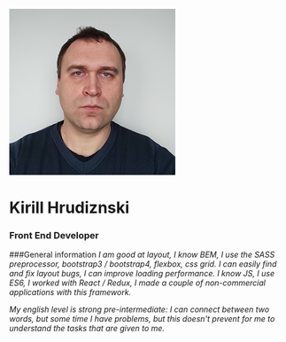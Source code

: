 ![Kirill Hrudzinski](./images/kirill-hrudzinski.png)
# Kirill Hrudiznski 
### Front End Developer

###General information
_I am good at layout, I know BEM, I use the SASS preprocessor, bootstrap3 / bootstrap4,
flexbox, css grid. I can easily find and fix layout bugs, 
I can improve loading performance. I know JS, I use ES6,
I worked with React / Redux, I made a couple of non-commercial applications with this framework._ 
  
_My english level is strong pre-intermediate: I can connect between two
                     words, but some time I have problems, but this doesn't prevent for me to understand the tasks that
                     are
                     given to me._
             